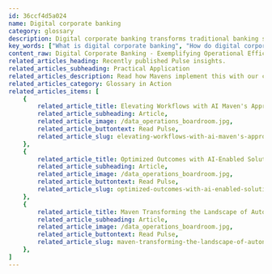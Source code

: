 ```yaml
---
id: 36ccf4d5a024
name: Digital corporate banking
category: glossary
description: Digital corporate banking transforms traditional banking services into secure, internet-accessible solutions, streamlining account management and transactions while enhancing operational efficiency and customer engagement for businesses and financial institutions.
key_words: ["What is digital corporate banking", "How do digital corporate banking services improve operational efficiency", "What are the security features of digital corporate banking platforms", "How does digital corporate banking facilitate account management", "What are the advantages of digital corporate banking for transactions management", "How does digital corporate banking streamline onboarding processes", "What is the impact of digital corporate banking on customer acquisition for banks", "Can digital corporate banking enhance customer loyalty and satisfaction", "How do digital corporate banking solutions aid in cost control for businesses", "What value-added services are enabled by digital corporate banking technology."]
content_raw: Digital Corporate Banking - Exemplifying Operational Efficiency Digital corporate banking, an innovation born out of technological advancement, refers to corporate banking services that are fully accessible and manageable through the internet. This collection of services includes account onboarding, account setup, account management and maintenance, as well as transactions management. Through digital corporate banking, businesses gain efficient account services in a user-friendly, self-service interface that’s as streamlined as it is secure. Choosing a digitised banking solution can drastically enhance the speed and convenience of banking for corporations. Onboarding and managing accounts become a seamless, integrated process, thus fueling top-tier productivity and eradicating the need for cumbersome traditional banking processes. From a banking institution’s perspective, digital corporate banking also delivers remarkable benefits, starting with expedited customer acquisition. By offering a comprehensive, engaging user experience, banks increase customer loyalty and satisfaction, raising their competitive advantage in an aggressive banking landscape. Moreover, digital corporate banking allows institutions to introduce novel banking products and services with remarkable speed, staying ahead of market trends and customer needs. This digital transformation in banking not only reduces operational costs but also allows for increased focus on creating value-added services rather than getting bogged down in administrative tasks. The efficient, self-service nature of digital banking reduces the necessity of large-scale investment in physical assets, aiding in cost control. In essence, digital corporate banking brings a wave of differentiated value to both corporate clients and banking institutions, allowing them to unlock unprecedented levels of productivity in their operations. Through Maven Technologies' expertise in technology solutions and integrations, we enable businesses to leverage the full potential of digital corporate banking, powering a step change in operational efficiency and driving business growth in the modern world.
related_articles_heading: Recently published Pulse insights.
related_articles_subheading: Practical Application
related_articles_description: Read how Mavens implement this with our clients.
related_articles_category: Glossary in Action
related_articles_items: [
	{
		related_article_title: Elevating Workflows with AI Maven's Approach,
		related_article_subheading: Article,
		related_article_image: /data_operations_boardroom.jpg,
		related_article_buttontext: Read Pulse,
		related_article_slug: elevating-workflows-with-ai-maven's-approach
	},
	{
		related_article_title: Optimized Outcomes with AI-Enabled Solutions,
		related_article_subheading: Article,
		related_article_image: /data_operations_boardroom.jpg,
		related_article_buttontext: Read Pulse,
		related_article_slug: optimized-outcomes-with-ai-enabled-solutions
	},
	{
		related_article_title: Maven Transforming the Landscape of Autonomous Vehicles,
		related_article_subheading: Article,
		related_article_image: /data_operations_boardroom.jpg,
		related_article_buttontext: Read Pulse,
		related_article_slug: maven-transforming-the-landscape-of-autonomous-vehicles
	},
]
---
```

